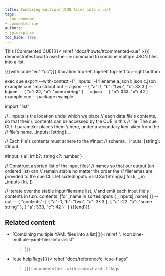 ```yaml
---
title: Combining multiple JSON files into a list
tags:
- cue command
- commented cue
authors:
- jpluscplusm
toc_hide: true
---
```


This [Commented CUE]({{< relref "docs/howto/#commented-cue" >}}) demonstrates
how to use the `cue` command to combine multiple JSON files into a list.

{{{with code "en" "cc"}}}
#location top-left top-left top-left top-right bottom

exec cue export --with-context -l '_inputs:' -l filename a.json b.json c.json example.cue
cmp stdout out
-- a.json --
{
    "a": 1,
    "b": "two",
    "c": 33.3
}
-- b.json --
{
    "a": 22,
    "b": "some string"
}
-- c.json --
{
    "a": 333,
    "c": 42
}
-- example.cue --
package example

import "list"

// _inputs is the location under which we place
// each data file's contents, so that their
// contents can be accessed by the CUE in this
// file. The cue CLI -l parameter places them
// here, under a secondary key taken from the
// file's name.
_inputs: [string]: _

// Each file's contents must adhere to the #Input
// schema.
_inputs: [string]: #Input

#Input: {
	a!: int
	b?: string
	c?: number
}

// Construct a sorted list of the input files'
// names so that our output (an ordered list) can
// remain stable no matter the order the
// filenames are provided to the cue CLI.
let sortedInputs = list.SortStrings([
	for k, _ in _inputs {k},
])

// Iterate over the stable input filename list,
// and emit each input file's contents in turn.
contents: [for _name in sortedInputs {
	_inputs[_name]
}]
-- out --
{
    "contents": [
        {
            "a": 1,
            "b": "two",
            "c": 33.3
        },
        {
            "a": 22,
            "b": "some string"
        },
        {
            "a": 333,
            "c": 42
        }
    ]
}
{{{end}}}

## Related content

- [Combining multiple YAML files into a list]({{< relref
    "../combine-multiple-yaml-files-into-a-list"
  >}})
- [cue help flags]({{< relref
    "docs/reference/cli/cue-flags"
  >}}) documents the `--with-context` and `-l` flags
